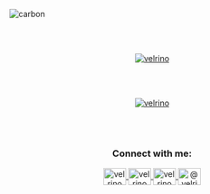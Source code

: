 ![carbon](https://github.com/user-attachments/assets/59108dd6-0032-463a-a863-04d6e0a0b022)


<br>
<br>

<p align="center">
    <a href="https://github.com/ryo-ma/github-profile-trophy">
        <img src="https://trophygh.kolioaris.xyz/?username=velrino" alt="velrino" />
    </a>
    <br>
</p>

<br>
<br>

<p align="center">
    <a href="https://github.com/velrino">
        <img src="https://github-readme-stats.vercel.app/api/wakatime?username=velrino&theme=dark" alt="velrino" />
    </a>
    <br>
</p>
<br>
<br>

<h3 align="center">Connect with me:</h3>
<p align="center">
    <a href="https://twitter.com/velrino" target="_blank">
        <img align="center" src="https://raw.githubusercontent.com/rahuldkjain/github-profile-readme-generator/master/src/images/icons/Social/twitter.svg" alt="velrino" height="30" width="40" />
    </a>
    <a href="https://linkedin.com/in/velrino" target="_blank">
        <img align="center" src="https://raw.githubusercontent.com/rahuldkjain/github-profile-readme-generator/master/src/images/icons/Social/linked-in-alt.svg" alt="velrino" height="30" width="40" />
    </a>
    <a href="https://instagram.com/velrino" target="_blank">
        <img align="center" src="https://raw.githubusercontent.com/rahuldkjain/github-profile-readme-generator/master/src/images/icons/Social/instagram.svg" alt="velrino" height="30" width="40" />
    </a>
    <a href="https://medium.com/@velrino" target="_blank">
        <img align="center" src="https://raw.githubusercontent.com/rahuldkjain/github-profile-readme-generator/master/src/images/icons/Social/medium.svg" alt="@velrino" height="30" width="40" />
    </a>
</p>
